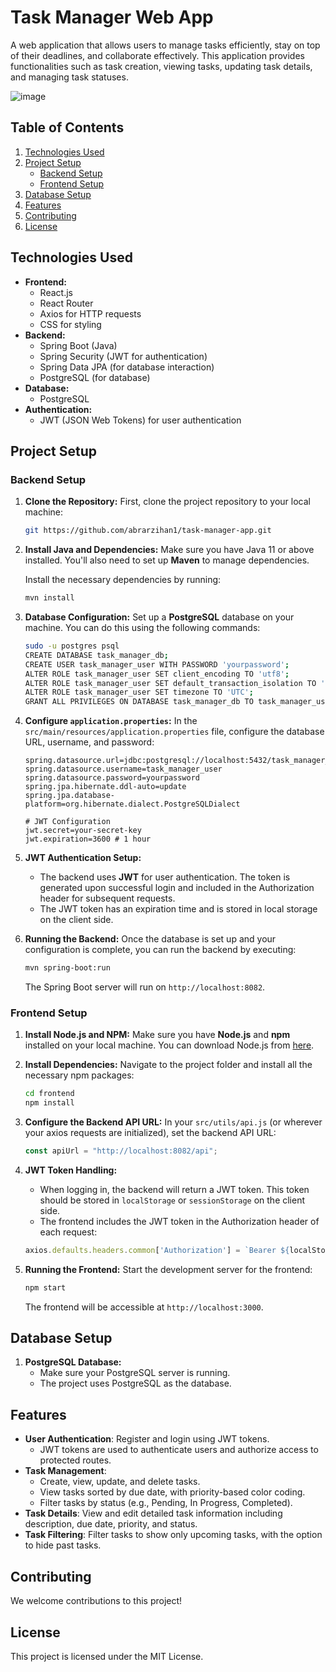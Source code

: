 # Task Manager Web App

A web application that allows users to manage tasks efficiently, stay on top of their deadlines, and collaborate effectively. This application provides functionalities such as task creation, viewing tasks, updating task details, and managing task statuses.

![image](https://github.com/user-attachments/assets/745719b7-a0db-447d-8516-16e9bcca723b)

## Table of Contents
1. [Technologies Used](#technologies-used)
2. [Project Setup](#project-setup)
    - [Backend Setup](#backend-setup)
    - [Frontend Setup](#frontend-setup)
3. [Database Setup](#database-setup)
4. [Features](#features)
5. [Contributing](#contributing)
6. [License](#license)

 

## Technologies Used

- **Frontend:**
    - React.js
    - React Router
    - Axios for HTTP requests
    - CSS for styling
- **Backend:**
    - Spring Boot (Java)
    - Spring Security (JWT for authentication)
    - Spring Data JPA (for database interaction)
    - PostgreSQL (for database)
- **Database:**
    - PostgreSQL
- **Authentication:**
    - JWT (JSON Web Tokens) for user authentication

 

## Project Setup

### Backend Setup

1. **Clone the Repository:**
   First, clone the project repository to your local machine:
   ```bash
   git https://github.com/abrarzihan1/task-manager-app.git
   ```

2. **Install Java and Dependencies:**
   Make sure you have Java 11 or above installed. You'll also need to set up **Maven** to manage dependencies.

   Install the necessary dependencies by running:
   ```bash
   mvn install
   ```

3. **Database Configuration:**
   Set up a **PostgreSQL** database on your machine. You can do this using the following commands:
   ```bash
   sudo -u postgres psql
   CREATE DATABASE task_manager_db;
   CREATE USER task_manager_user WITH PASSWORD 'yourpassword';
   ALTER ROLE task_manager_user SET client_encoding TO 'utf8';
   ALTER ROLE task_manager_user SET default_transaction_isolation TO 'read committed';
   ALTER ROLE task_manager_user SET timezone TO 'UTC';
   GRANT ALL PRIVILEGES ON DATABASE task_manager_db TO task_manager_user;
   ```

4. **Configure `application.properties`:**
   In the `src/main/resources/application.properties` file, configure the database URL, username, and password:
   ```properties
   spring.datasource.url=jdbc:postgresql://localhost:5432/task_manager_db
   spring.datasource.username=task_manager_user
   spring.datasource.password=yourpassword
   spring.jpa.hibernate.ddl-auto=update
   spring.jpa.database-platform=org.hibernate.dialect.PostgreSQLDialect

   # JWT Configuration
   jwt.secret=your-secret-key
   jwt.expiration=3600 # 1 hour
   ```

5. **JWT Authentication Setup:**
    - The backend uses **JWT** for user authentication. The token is generated upon successful login and included in the Authorization header for subsequent requests.
    - The JWT token has an expiration time and is stored in local storage on the client side.

6. **Running the Backend:**
   Once the database is set up and your configuration is complete, you can run the backend by executing:
   ```bash
   mvn spring-boot:run
   ```

   The Spring Boot server will run on `http://localhost:8082`.

### Frontend Setup

1. **Install Node.js and NPM:**
   Make sure you have **Node.js** and **npm** installed on your local machine. You can download Node.js from [here](https://nodejs.org/).

2. **Install Dependencies:**
   Navigate to the project folder and install all the necessary npm packages:
   ```bash
   cd frontend
   npm install
   ```

3. **Configure the Backend API URL:**
   In your `src/utils/api.js` (or wherever your axios requests are initialized), set the backend API URL:
   ```javascript
   const apiUrl = "http://localhost:8082/api";
   ```

4. **JWT Token Handling:**
    - When logging in, the backend will return a JWT token. This token should be stored in `localStorage` or `sessionStorage` on the client side.
    - The frontend includes the JWT token in the Authorization header of each request:
   ```javascript
   axios.defaults.headers.common['Authorization'] = `Bearer ${localStorage.getItem('token')}`;
   ```

5. **Running the Frontend:**
   Start the development server for the frontend:
   ```bash
   npm start
   ```

   The frontend will be accessible at `http://localhost:3000`.

## Database Setup

1. **PostgreSQL Database:**
    - Make sure your PostgreSQL server is running.
    - The project uses PostgreSQL as the database.


## Features

- **User Authentication**: Register and login using JWT tokens.
    - JWT tokens are used to authenticate users and authorize access to protected routes.
- **Task Management**:
    - Create, view, update, and delete tasks.
    - View tasks sorted by due date, with priority-based color coding.
    - Filter tasks by status (e.g., Pending, In Progress, Completed).
- **Task Details**: View and edit detailed task information including description, due date, priority, and status.
- **Task Filtering**: Filter tasks to show only upcoming tasks, with the option to hide past tasks.

## Contributing

We welcome contributions to this project!

## License

This project is licensed under the MIT License.
